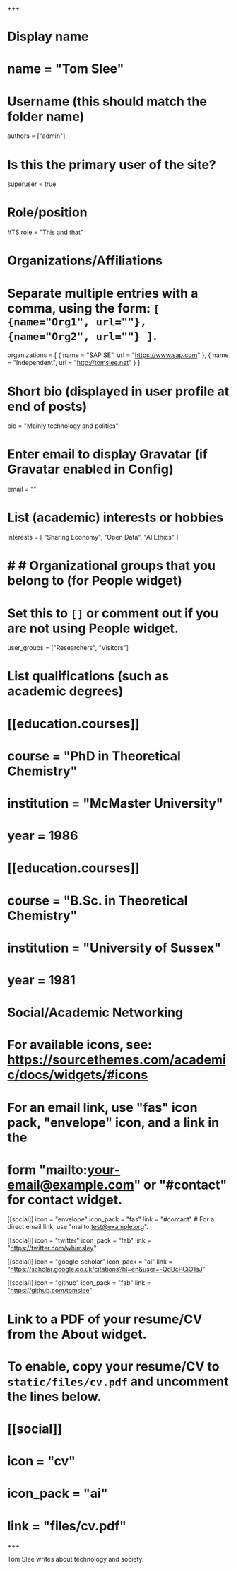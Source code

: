 +++
# Display name
# name = "Tom Slee"

# Username (this should match the folder name)
authors = ["admin"]

# Is this the primary user of the site?
superuser = true

# Role/position
#TS role = "This and that"

# Organizations/Affiliations
#   Separate multiple entries with a comma, using the form: `[ {name="Org1", url=""}, {name="Org2", url=""} ]`.
organizations = [ { name = "SAP SE", url = "https://www.sap.com" }, { name = "Independent", url = "http://tomslee.net" } ]

# Short bio (displayed in user profile at end of posts)
bio = "Mainly technology and politics"

# Enter email to display Gravatar (if Gravatar enabled in Config)
email = ""

# List (academic) interests or hobbies
interests = [
  "Sharing Economy",
  "Open Data",
  "AI Ethics"
]

# # # Organizational groups that you belong to (for People widget)
#   Set this to `[]` or comment out if you are not using People widget.
user_groups = ["Researchers", "Visitors"]

# List qualifications (such as academic degrees)
# [[education.courses]]
  # course = "PhD in Theoretical Chemistry"
  # institution = "McMaster University"
  # year = 1986

# [[education.courses]]
  # course = "B.Sc. in Theoretical Chemistry"
  # institution = "University of Sussex"
  # year = 1981

# Social/Academic Networking
# For available icons, see: https://sourcethemes.com/academic/docs/widgets/#icons
#   For an email link, use "fas" icon pack, "envelope" icon, and a link in the
#   form "mailto:your-email@example.com" or "#contact" for contact widget.

[[social]]
  icon = "envelope"
  icon_pack = "fas"
  link = "#contact"  # For a direct email link, use "mailto:test@example.org".

[[social]]
  icon = "twitter"
  icon_pack = "fab"
  link = "https://twitter.com/whimsley"

[[social]]
  icon = "google-scholar"
  icon_pack = "ai"
  link = "https://scholar.google.co.uk/citations?hl=en&user=-QdBcPCiO1sJ"

[[social]]
  icon = "github"
  icon_pack = "fab"
  link = "https://github.com/tomslee"

# Link to a PDF of your resume/CV from the About widget.
# To enable, copy your resume/CV to `static/files/cv.pdf` and uncomment the lines below.
# [[social]]
#   icon = "cv"
#   icon_pack = "ai"
#   link = "files/cv.pdf"

+++

Tom Slee writes about technology and society.
